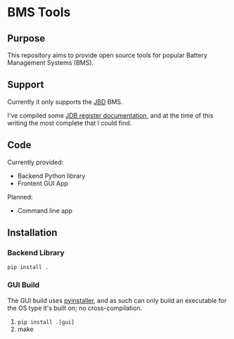 # BMS Tools

## Purpose
This repository aims to provide open source tools for popular Battery Management Systems (BMS).  

## Support
Currently it only supports the [JBD](https://www.lithiumbatterypcb.com/) BMS.

I've compiled some [JDB register documentation](JDB_REGISTER_MAP.md), and at the time of this writing the most complete that I could find.

## Code

Currently provided:

* Backend Python library 
* Frontent GUI App

Planned:

* Command line app

## Installation

### Backend Library

`pip install .`

### GUI Build

The GUI build uses [pyinstaller](https://www.lithiumbatterypcb.com/), and as such can only build an executable for the OS type it's built on; no cross-compilation.

1. `pip install .[gui]`
1. make









